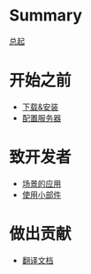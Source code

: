 # Summary
[总起](index.md)

# 开始之前
- [下载&安装](before_play/download_and_install.md)
- [配置服务器]()

# 致开发者
- [场景的应用](for_developer/usage_of_scene.md)
- [使用小部件]()

# 做出贡献
- [翻译文档]()
